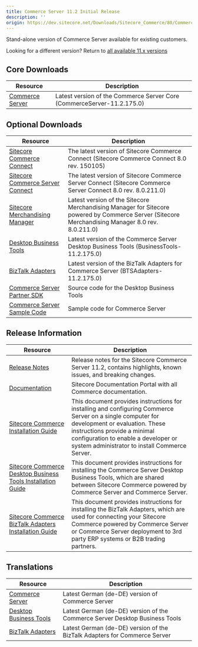 ```yaml
---
title: Commerce Server 11.2 Initial Release
description: ''
origin: https://dev.sitecore.net/Downloads/Sitecore_Commerce/80/Commerce_Server_112_Initial_Release.aspx
---
```


Stand-alone version of Commerce Server available for existing customers.  

Looking for a different version? Return to [all available 11.x versions](/Downloads/Sitecore_Commerce)

## Core Downloads

 | Resource | Description |
 | --- | --- |
 | [Commerce Server](https://scdp.blob.core.windows.net/downloads/Sitecore%20Commerce/80/Commerce%20Server%20112%20Initial%20Release/Secure/CommerceServer-11.2.175.0.exe) | Latest version of the Commerce Server Core (CommerceServer-11.2.175.0) |

## Optional Downloads

 | Resource | Description |
 | --- | --- |
 | [Sitecore Commerce Connect](https://scdp.blob.core.windows.net/downloads/Sitecore%20Commerce/80/Commerce%20Server%20112%20Initial%20Release/Secure/Sitecore%20Commerce%20Connect%208.0%20rev.%20150105.zip) | The latest version of Sitecore Commerce Connect (Sitecore Commerce Connect 8.0 rev. 150105) |
 | [Sitecore Commerce Server Connect](https://scdp.blob.core.windows.net/downloads/Sitecore%20Commerce/80/Commerce%20Server%20112%20Initial%20Release/Secure/Sitecore%20Commerce%20Server%20Connect%208.0%20rev.%208.0.211.0.update) | The latest version of Sitecore Commerce Server Connect (Sitecore Commerce Server Connect 8.0 rev. 8.0.211.0) |
 | [Sitecore Merchandising Manager](https://scdp.blob.core.windows.net/downloads/Sitecore%20Commerce/80/Commerce%20Server%20112%20Initial%20Release/Secure/Sitecore%20Merchandising%20Manager%208.0%20rev.%208.0.211.0.update) | Latest version of the Sitecore Merchandising Manager for Sitecore powered by Commerce Server (Sitecore Merchandising Manager 8.0 rev. 8.0.211.0) |
 | [Desktop Business Tools](https://scdp.blob.core.windows.net/downloads/Sitecore%20Commerce/80/Commerce%20Server%20112%20Initial%20Release/Secure/BusinessTools-11.2.175.0.exe) | Latest version of the Commerce Server Desktop Business Tools (BusinessTools-11.2.175.0) |
 | [BizTalk Adapters](https://scdp.blob.core.windows.net/downloads/Sitecore%20Commerce/80/Commerce%20Server%20112%20Initial%20Release/Secure/BTSAdapters-11.2.175.0.exe) | Latest version of the BizTalk Adapters for Commerce Server (BTSAdapters-11.2.175.0) |
 | [Commerce Server Partner SDK](https://marketplace.sitecore.net/Modules/Commerce_Server_Desktop_Business_Tools_SDK?sc_lang=en) | Source code for the Desktop Business Tools  <br /> |
 | [Commerce Server Sample Code](https://marketplace.sitecore.net/Modules/Commerce_Server_SDK?sc_lang=en) | Sample code for Commerce Server |

## Release Information

 | Resource | Description |
 | --- | --- |
 | [Release Notes](http://commercesdn.sitecore.net/SCpbcs80/Readme/en-us/) | Release notes for the Sitecore Commerce Server 11.2, contains highlights, known issues, and breaking changes. |
 | [Documentation](https://doc.sitecore.com/) | Sitecore Documentation Portal with all Commerce documentation. |
 | [Sitecore Commerce Installation Guide](http://commercesdn.sitecore.net/SCpbCS80/SitecoreCommerceInstallationGuide/en-us/index_frames.html) | This document provides instructions for installing and configuring Commerce Server on a single computer for development or evaluation. These instructions provide a minimal configuration to enable a developer or system administrator to install Commerce Server.  <br /> |
 | [Sitecore Commerce Desktop Business Tools Installation Guide](http://commercesdn.sitecore.net/SCpbCS80/SitecoreCommerceDesktopBusinessToolsInstallationGuide/en-us/index_frames.html) | This document provides instructions for installing the Commerce Server Desktop Business Tools, which are shared between Sitecore Commerce powered by Commerce Server and Commerce Server.  <br /> |
 | [Sitecore Commerce BizTalk Adapters Installation Guide](http://commercesdn.sitecore.net/SCpbCS80/SitecoreCommerceBizTalkAdaptersInstallationGuide/en-us/index_frames.html) | This document provides instructions for installing the BizTalk Adapters, which are used for connecting your Sitecore Commerce powered by Commerce Server or Commerce Server deployment to 3rd party ERP systems or B2B trading partners.  <br /> |

## Translations

 | Resource | Description |
 | --- | --- |
 | [Commerce Server](https://scdp.blob.core.windows.net/downloads/Sitecore%20Commerce/80/Commerce%20Server%20112%20Initial%20Release/Secure/CommerceServer-11.2.178.0.exe) | Latest German (de-DE) version of Commerce Server  <br /> |
 | [Desktop Business Tools](https://scdp.blob.core.windows.net/downloads/Sitecore%20Commerce/80/Commerce%20Server%20112%20Initial%20Release/Secure/BusinessTools-11.2.178.0.exe) | Latest German (de-DE) version of the Commerce Server Desktop Business Tools  <br /> |
 | [BizTalk Adapters](https://scdp.blob.core.windows.net/downloads/Sitecore%20Commerce/80/Commerce%20Server%20112%20Initial%20Release/Secure/BTSAdapters-11.2.178.0.exe) | Latest German (de-DE) version of the BizTalk Adapters for Commerce Server |